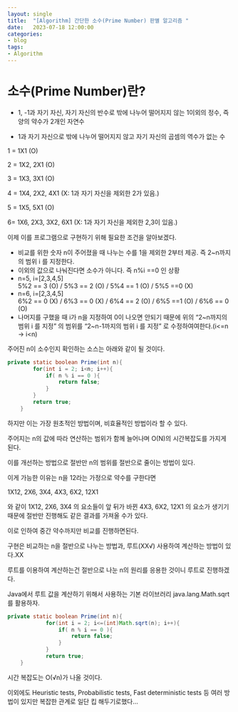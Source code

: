 ```yaml
---
layout: single
title:	"[Algorithm] 간단한 소수(Prime Number) 판별 알고리즘 "
date:	2023-07-18 12:00:00
categories:
- blog
tags:
- Algorithm
---
```


# 소수(Prime Number)란?
- 1, -1과 자기 자신, 자기 자신의 반수로 밖에 나누어 떨어지지 않는 1이외의 정수, 즉 양의 약수가 2개인 자연수

- 1과 자기 자신으로 밖에 나누어 떨어지지 않고 자기 자신의 곱셈의 역수가 없는 수

1 = 1X1 (O)

2 = 1X2, 2X1 (O)

3 = 1X3, 3X1 (O)

4 = 1X4, 2X2, 4X1 (X: 1과 자기 자신을 제외한 2가 있음.)

5 = 1X5, 5X1 (O)

6= 1X6, 2X3, 3X2, 6X1 (X: 1과 자기 자신을 제외한 2,3이 있음.)

이제 이를 프로그램으로 구현하기 위해 필요한 조건을 알아보겠다.

- 비교를 위한 숫자 n이 주어졌을 때 나누는 수를 1을 제외한 2부터 제공. 즉 2~n까지의 범위 i 를 지정한다.
- 이외의 값으로 나눠진다면 소수가 아니다. 즉 n%i ==0 인 상황
- n=5, i=[2,3,4,5]  
  5%2 == 3 (O) / 5%3 == 2 (O) / 5%4 == 1 (O) / 5%5 ==0 (X)
- n=6, i=[2,3,4,5]  
  6%2 == 0 (X) / 6%3 == 0 (X) / 6%4 == 2 (O) / 6%5 ==1 (O) / 6%6 == 0 (O)
- 나머지를 구했을 때 i가 n을 지정하여 0이 나오면 안되기 때문에 위의 “2~n까지의 범위 i 를 지정” 의 범위를 “2~n-1까지의 범위 i 를 지정” 로 수정하여여한다.(i<=n → i<n)

주어진 n이 소수인지 확인하는 소스는 아래와 같이 될 것이다.

```java
private static boolean Prime(int n){
        for(int i = 2; i<n; i++){
            if( n % i == 0 ){
                return false;
            }
        }
        return true;
    }
```

하지만 이는 가장 원초적인 방법이며, 비효율적인 방법이라 할 수 있다.

주어지는 n의 값에 따라 연산하는 범위가 함께 늘어나며 O(N)의 시간복잡도를 가지게된다.

이를 개선하는 방법으로 절반만 n의 범위를 절반으로 줄이는 방법이 있다.

이게 가능한 이유는 n을 12라는 가정으로 약수를 구한다면

1X12, 2X6, 3X4, 4X3, 6X2, 12X1

와 같이 1X12, 2X6, 3X4 의 요소들이 앞 뒤가 바뀐 4X3, 6X2, 12X1  의 요소가 생기기 때문에 절반만 진행해도 같은 결과를 가져올 수가 있다.

이로 인하여 중간 약수까지만 비교를 진행하면된다.

구현은 비교하는 n을 절반으로 나누는 방법과, 루트(XX√) 사용하여 계산하는 방법이 있다.XX

루트를 이용하여 계산하는건 절반으로 나눈 n의 원리를 응용한 것이니 루트로 진행하겠다.

Java에서 루트 값을 계산하기 위해서 사용하는 기본 라이브러리 java.lang.Math.sqrt 를 활용하자.

```java
private static boolean Prime(int n){        
            for(int i = 2; i<=(int)Math.sqrt(n); i++){
                if( n % i == 0 ){
                    return false;
                }
            }
            return true;
    }
```

시간 복잡도는 O(√n)가 나올 것이다.

이외에도 Heuristic tests, Probabilistic tests, Fast deterministic tests 등 여러 방법이 있지만 복잡한 관계로 일단 킵 해두기로했다…
